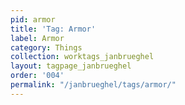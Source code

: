 ```yaml
---
pid: armor
title: 'Tag: Armor'
label: Armor
category: Things
collection: worktags_janbrueghel
layout: tagpage_janbrueghel
order: '004'
permalink: "/janbrueghel/tags/armor/"
---
```

